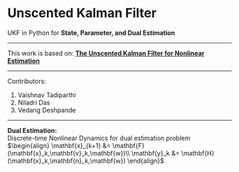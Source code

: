 # Unscented Kalman Filter
UKF in Python for **State, Parameter, and Dual Estimation**
****
This work is based on:
**[The Unscented Kalman Filter for Nonlinear Estimation]( https://www.seas.harvard.edu/courses/cs281/papers/unscented.pdf)**
****
Contributors:
1. Vaishnav Tadiparthi
2. Niladri Das
3. Vedang Deshpande
****
**Dual Estimation:**<br />
Discrete-time Nonlinear Dynamics for dual estimation problem
$\begin{align}
\mathbf{x}_{k+1} &= \mathbf{F}(\mathbf{x}_k,\mathbf{v}_k,\mathbf{w})\\
\mathbf{y}_k &= \mathbf{H}(\mathbf{x}_k,\mathbf{n}_k,\mathbf{w})
\end{align}$
